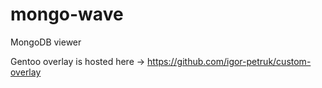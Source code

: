 mongo-wave
==========

MongoDB viewer

Gentoo overlay is hosted here -> https://github.com/igor-petruk/custom-overlay
